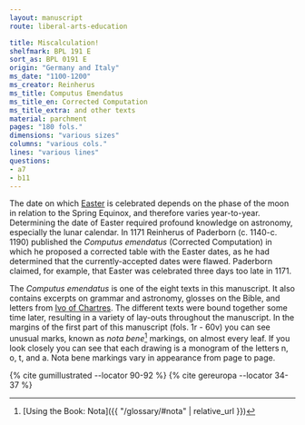 ```yaml
---
layout: manuscript
route: liberal-arts-education

title: Miscalculation!
shelfmark: BPL 191 E
sort_as: BPL 0191 E
origin: "Germany and Italy"
ms_date: "1100-1200"
ms_creator: Reinherus
ms_title: Computus Emendatus
ms_title_en: Corrected Computation
ms_title_extra: and other texts
material: parchment
pages: "180 fols."
dimensions: "various sizes"
columns: "various cols."
lines: "various lines"
questions:
- a7
- b11
---
```


The date on which [Easter](https://en.wikipedia.org/wiki/Computus) is
celebrated depends on the phase of the moon in relation to the Spring
Equinox, and therefore varies year-to-year. Determining the date of
Easter required profound knowledge on astronomy, especially the lunar
calendar. In 1171 Reinherus of Paderborn (c. 1140-c. 1190) published the
*Computus emendatus* (Corrected Computation) in which he proposed a
corrected table with the Easter dates, as he had determined that the
currently-accepted dates were flawed. Paderborn claimed, for example,
that Easter was celebrated three days too late in 1171.

The *Computus emendatus* is one of the eight texts in this manuscript.
It also contains excerpts on grammar and astronomy, glosses on the
Bible, and letters from [Ivo of Chartres](https://en.wikipedia.org/wiki/Ivo_of_Chartres). The different
texts were bound together some time later, resulting in a variety of
lay-outs throughout the manuscript. In the margins of the first part of
this manuscript (fols. <span data-fol="1r" class="fref">1r</span> - <span data-fol="60v" class="fref">60v</span>) you can see unusual marks, known as
*nota bene*[^1] markings, on almost every leaf. If you look closely you
can see that each drawing is a monogram of the letters n, o, t, and a.
Nota bene markings vary in appearance from page to page.

[^1]: [Using the Book: Nota]({{ "/glossary/#nota" | relative_url }})

{% cite gumillustrated --locator 90-92 %}
{% cite gereuropa --locator 34-37 %}
